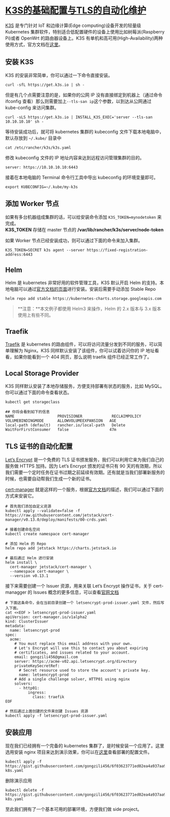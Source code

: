 # [K3S的基础配置与TLS的自动化维护]()

[K3S](https://k3s.io/) 是专门针对 IoT 和边缘计算(Edge computing)设备开发的轻量级 Kubernetes 集群软件，特别适合低配置硬件的设备上使用比如树莓派(Raspberry Pi)或者 OpenWrt 的路由器设备上。K3S 有单机和高可用(High-Availability)两种使用方式，官方文档在[这里](https://rancher.com/docs/k3s/latest/en/architecture/)。

安装 K3S
------

K3S 的安装非常简单，你可以通过一下命令直接安装。

    curl -sfL https://get.k3s.io | sh -
    
    

但是有几个点需要注意的是，如果你的公网 IP 没有直接绑定到机器上（通过命令 ifconfig 查看）那么则需要加上`--tls-san ip`这个参数，以到达从公网通过 kube-config 来访问集群。

    curl -sLS https://get.k3s.io | INSTALL_K3S_EXEC='server --tls-san 10.10.10.10' sh -
    
    

等待安装成功后，就可将 kubernetes 集群的 kubeconfig 文件下载本地电脑中，默认存放到 `~/.kube/` 目录中

    cat /etc/rancher/k3s/k3s.yaml
    
    

修改 kubeconfig 文件的 IP 地址内容来达到远程访问管理集群的目的。

    server: https://10.10.10.10:6443
    
    

接着在本地电脑的 Terminal 命令行工具中导出 kubeconfig 的环境变量即可。

    export KUBECONFIG=~/.kube/my-k3s
    
    

添加 Worker 节点
------------

如果有多台机器组成集群的话，可以给安装命令添加 `K3S_TOKEN=mynodetoken` 来完成。  
**K3S\_TOKEN** 存储在 master 节点的 **/var/lib/rancher/k3s/server/node-token**

如果 Worker 节点已经安装成功，则可以通过下面的命令来加入集群。

    K3S_TOKEN=SECRET k3s agent --server https://fixed-registration-address:6443
    

Helm
----

Helm 是 kubernetes 非常好用的软件管理工具，K3S 默认开启 Helm 的支持。本地电脑可以通过[官方文档的页面](https://helm.sh/docs/intro/install/)进行安装。安装后需要手动添加 Stable Repo

    helm repo add stable https://kubernetes-charts.storage.googleapis.com
    

> **注意：**本文例子都使用 Helm3 来操作，Helm 的 2.x 版本与 3.x 版本使用上有些不同。

**Traefik**
-----------

[Traefik](https://docs.traefik.io/) 是 kubernetes 的路由组件，可以将访问流量分发到不同的服务，可以简单理解为 Nginx。K3S 同样默认安装了该组件，你可以试着访问你的 IP 地址看看，如果你能看到一个 404 网页，那么说明 traefik 组件已经正常工作了。

Local Storage Provider
----------------------

K3S 同样默认安装了本地存储服务，方便支持部署有状态的服务，比如 MySQL。你可以通过下面的命令查看状态。

    kubectl get storageclass
    
    ## 你将会看到如下的信息
    NAME                   PROVISIONER             RECLAIMPOLICY   VOLUMEBINDINGMODE      ALLOWVOLUMEEXPANSION   AGE
    local-path (default)   rancher.io/local-path   Delete          WaitForFirstConsumer   false                  47m
    
    

TLS 证书的自动化配置
------------

[Let’s Encrypt](https://letsencrypt.org/) 是一个免费的 TLS 证书颁发服务，我们可以利用它来为我们自己的服务做 HTTPS 加持。因为 Let’s Encrypt 颁发的证书只有 90 天的有效期，所以我们需要一个定时任务在证书过期之前延续有效期。还有就是当我们部署新服务的时候，也需要自动帮我们生成一个新的证书。

[cert-manager](https://cert-manager.io/docs/) 就是这样的一个服务，根据[官方文档](https://cert-manager.io/docs/installation/kubernetes/)的描述，我们可以通过下面的方式来安装它。

    # 首先我们添加自定义资源
    kubectl apply --validate=false -f https://raw.githubusercontent.com/jetstack/cert-manager/v0.13.0/deploy/manifests/00-crds.yaml
    
    # 接着创建命名空间
    kubectl create namespace cert-manager
    
    # 添加 Helm 的 Repo
    helm repo add jetstack https://charts.jetstack.io
    
    # 最后通过 Helm 进行安装
    helm install \
      cert-manager jetstack/cert-manager \
      --namespace cert-manager \
      --version v0.13.1
    

接下来需要创建一个 Issuer 资源，用来关联 Let’s Encrypt 操作证书，关于 cert-managger 的 Issues 概念的更多信息，可以查看[官网文档](https://cert-manager.io/docs/concepts/issuer/)

    # 下面这条命令，会在当前目录创建一个 letsencrypt-prod-issuer.yaml 文件，然后写入下面。
    cat <<EOF > letsencrypt-prod-issuer.yaml
    apiVersion: cert-manager.io/v1alpha2
    kind: ClusterIssuer
    metadata:
      name: letsencrypt-prod
    spec:
      acme:
        # You must replace this email address with your own.
        # Let's Encrypt will use this to contact you about expiring
        # certificates, and issues related to your account.
        email: gongzili456@gmail.com
        server: https://acme-v02.api.letsencrypt.org/directory
        privateKeySecretRef:
          # Secret resource used to store the account's private key.
          name: letsencrypt-prod
        # Add a single challenge solver, HTTP01 using nginx
        solvers:
          - http01:
              ingress:
                class: traefik
    EOF
    
    # 然后通过上面创建的文件来创建 Issues 资源
    kubectl apply -f letsencrypt-prod-issuer.yaml
    

安装应用
----

现在我们已经拥有一个完备的 kubernetes 集群了，是时候安装一个应用了。这里选用安装 nginx 项目来达到演示效果，你可以在[这里](https://gist.github.com/gongzili456/6f03623771ed02ea4a937aa969ac6d2d)查看部署的配置文件。

    kubectl apply -f https://gist.githubusercontent.com/gongzili456/6f03623771ed02ea4a937aa969ac6d2d/raw/e156ebf8a4d168b7a8562a3a827daf8f22a6a1d8/nginx-k8s.yaml
    

删除演示应用

    kubectl delete -f https://gist.githubusercontent.com/gongzili456/6f03623771ed02ea4a937aa969ac6d2d/raw/e156ebf8a4d168b7a8562a3a827daf8f22a6a1d8/nginx-k8s.yaml
    

至此我们拥有了一个基本可用的部署环境，方便我们做 side project。
